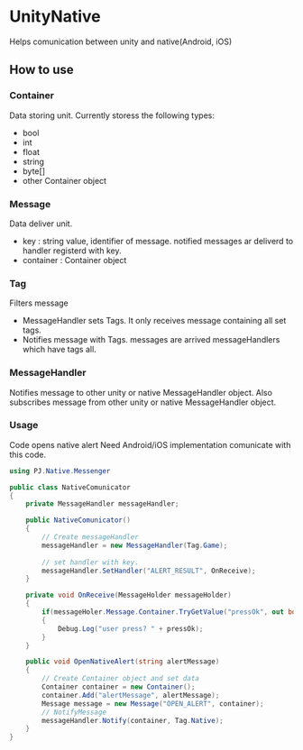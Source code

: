 # UnityNative
Helps comunication between unity and native(Android, iOS)

## How to use

### Container
Data storing unit.
Currently storess the following types:
- bool
- int
- float
- string
- byte[]
- other Container object

### Message
Data deliver unit.
- key : string value, identifier of message. notified messages ar deliverd to handler registerd with key.
- container : Container object

### Tag
Filters message
- MessageHandler sets Tags. It only receives message containing all set tags.
- Notifies message with Tags. messages are arrived messageHandlers which have tags all.

### MessageHandler
Notifies message to other unity or native MessageHandler object.
Also subscribes message from other unity or native MessageHandler object.

### Usage
Code opens native alert 
Need Android/iOS implementation comunicate with this code.
```cs
using PJ.Native.Messenger

public class NativeComunicator
{
    private MessageHandler messageHandler;

    public NativeComunicator()
    {
        // Create messageHandler
        messageHandler = new MessageHandler(Tag.Game);
        
        // set handler with key.
        messageHandler.SetHandler("ALERT_RESULT", OnReceive); 
    }   

    private void OnReceive(MessageHolder messageHolder)
    {
        if(messageHoler.Message.Container.TryGetValue("pressOk", out bool pressOk))
        {
            Debug.Log("user press? " + pressOk);
        }
    }

    public void OpenNativeAlert(string alertMessage)
    {
        // Create Container object and set data
        Container container = new Container();
        container.Add("alertMessage", alertMessage);
        Message message = new Message("OPEN_ALERT", container);
        // NotifyMessage 
        messageHandler.Notify(container, Tag.Native);
    }
}
```